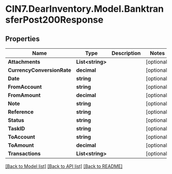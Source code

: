 # CIN7.DearInventory.Model.BanktransferPost200Response

## Properties

| Name                       | Type                   | Description | Notes      |
| -------------------------- | ---------------------- | ----------- | ---------- |
| **Attachments**            | **List&lt;string&gt;** |             | [optional] |
| **CurrencyConversionRate** | **decimal**            |             | [optional] |
| **Date**                   | **string**             |             | [optional] |
| **FromAccount**            | **string**             |             | [optional] |
| **FromAmount**             | **decimal**            |             | [optional] |
| **Note**                   | **string**             |             | [optional] |
| **Reference**              | **string**             |             | [optional] |
| **Status**                 | **string**             |             | [optional] |
| **TaskID**                 | **string**             |             | [optional] |
| **ToAccount**              | **string**             |             | [optional] |
| **ToAmount**               | **decimal**            |             | [optional] |
| **Transactions**           | **List&lt;string&gt;** |             | [optional] |

[[Back to Model list]](../README.md#documentation-for-models) [[Back to API list]](../README.md#documentation-for-api-endpoints) [[Back to README]](../README.md)
